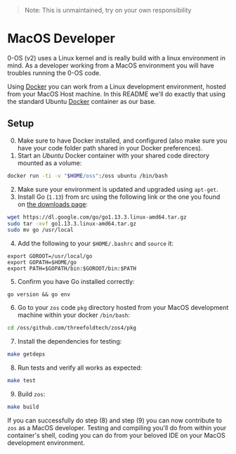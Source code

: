 > Note: This is unmaintained, try on your own responsibility

# MacOS Developer

0-OS (v2) uses a Linux kernel and is really build with a linux environment in mind.
As a developer working from a MacOS environment you will have troubles running the 0-OS code.

Using [Docker][docker] you can work from a Linux development environment, hosted from your MacOS Host machine.
In this README we'll do exactly that using the standard Ubuntu [Docker][docker] container as our base.

## Setup

0. Make sure to have Docker installed, and configured (also make sure you have your code folder path shared in your Docker preferences).
1. Start an _Ubuntu_ Docker container with your shared code directory mounted as a volume:
```bash
docker run -ti -v "$HOME/oss":/oss ubuntu /bin/bash
```
2. Make sure your environment is updated and upgraded using `apt-get`.
3. Install Go (`1.13`) from src using the following link or the one you found on [the downloads page](https://golang.org/dl/):
```bash
wget https://dl.google.com/go/go1.13.3.linux-amd64.tar.gz
sudo tar -xvf go1.13.3.linux-amd64.tar.gz
sudo mv go /usr/local
```
4. Add the following to your `$HOME/.bashrc` and `source` it:
```vim
export GOROOT=/usr/local/go
export GOPATH=$HOME/go
export PATH=$GOPATH/bin:$GOROOT/bin:$PATH
```
5. Confirm you have Go installed correctly:
```
go version && go env
```
6. Go to your `zos` code `pkg` directory hosted from your MacOS development machine within your docker `/bin/bash`:
```bash
cd /oss/github.com/threefoldtech/zos4/pkg
```
7. Install the dependencies for testing:
```bash
make getdeps
```
8. Run tests and verify all works as expected:
```bash
make test
```
9. Build `zos`:
```bash
make build
```

If you can successfully do step (8) and step (9) you
can now contribute to `zos` as a MacOS developer.
Testing and compiling you'll do from within your container's shell,
coding you can do from your beloved IDE on your MacOS development environment.

[docker]: https://www.docker.com
